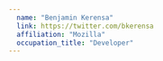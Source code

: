 ```yaml
---
  name: "Benjamin Kerensa"
  link: https://twitter.com/bkerensa
  affiliation: "Mozilla"
  occupation_title: "Developer"
---
```

